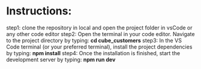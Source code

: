 # Instructions:
step1: clone the repository in local and open the project folder in vsCode or any other code editor
step2: Open the terminal in your code editor. Navigate to the project directory by typing: **cd cube_customers**
step3: In the VS Code terminal (or your preferred terminal), install the project dependencies by typing: **npm install**
step4: Once the installation is finished, start the development server by typing: **npm run dev**
